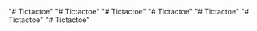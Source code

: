 "# Tictactoe" 
"# Tictactoe" 
"# Tictactoe" 
"# Tictactoe" 
"# Tictactoe" 
"# Tictactoe" 
"# Tictactoe" 
